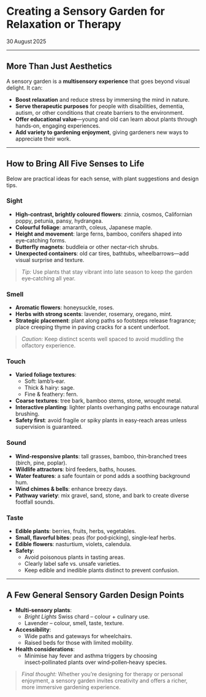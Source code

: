 # Creating a Sensory Garden for Relaxation or Therapy  

30 August 2025  

---

## More Than Just Aesthetics  

A sensory garden is a **multisensory experience** that goes beyond visual delight. It can:

- **Boost relaxation** and reduce stress by immersing the mind in nature.  
- **Serve therapeutic purposes** for people with disabilities, dementia, autism, or other conditions that create barriers to the environment.  
- **Offer educational value**—young and old can learn about plants through hands‑on, engaging experiences.  
- **Add variety to gardening enjoyment**, giving gardeners new ways to appreciate their work.

---

## How to Bring All Five Senses to Life  

Below are practical ideas for each sense, with plant suggestions and design tips.

### Sight  
- **High‑contrast, brightly coloured flowers**: zinnia, cosmos, Californian poppy, petunia, pansy, hydrangea.  
- **Colourful foliage**: amaranth, coleus, Japanese maple.  
- **Height and movement**: large ferns, bamboo, conifers shaped into eye‑catching forms.  
- **Butterfly magnets**: buddleia or other nectar‑rich shrubs.  
- **Unexpected containers**: old car tires, bathtubs, wheelbarrows—add visual surprise and texture.

> *Tip:* Use plants that stay vibrant into late season to keep the garden eye‑catching all year.

### Smell  
- **Aromatic flowers**: honeysuckle, roses.  
- **Herbs with strong scents**: lavender, rosemary, oregano, mint.  
- **Strategic placement**: plant along paths so footsteps release fragrance; place creeping thyme in paving cracks for a scent underfoot.  

> *Caution:* Keep distinct scents well spaced to avoid muddling the olfactory experience.

### Touch  
- **Varied foliage textures**:  
  - Soft: lamb’s‑ear.  
  - Thick & hairy: sage.  
  - Fine & feathery: fern.  
- **Coarse textures**: tree bark, bamboo stems, stone, wrought metal.  
- **Interactive planting**: lighter plants overhanging paths encourage natural brushing.  
- **Safety first**: avoid fragile or spiky plants in easy‑reach areas unless supervision is guaranteed.

### Sound  
- **Wind‑responsive plants**: tall grasses, bamboo, thin‑branched trees (birch, pine, poplar).  
- **Wildlife attractors**: bird feeders, baths, houses.  
- **Water features**: a safe fountain or pond adds a soothing background hum.  
- **Wind chimes & bells**: enhance breezy days.  
- **Pathway variety**: mix gravel, sand, stone, and bark to create diverse footfall sounds.

### Taste  
- **Edible plants**: berries, fruits, herbs, vegetables.  
- **Small, flavorful bites**: peas (for pod‑picking), single‑leaf herbs.  
- **Edible flowers**: nasturtium, violets, calendula.  
- **Safety**:  
  - Avoid poisonous plants in tasting areas.  
  - Clearly label safe vs. unsafe varieties.  
  - Keep edible and inedible plants distinct to prevent confusion.

---

## A Few General Sensory Garden Design Points  

- **Multi‑sensory plants**:  
  - *Bright Lights* Swiss chard – colour + culinary use.  
  - Lavender – colour, smell, taste, texture.  
- **Accessibility**:  
  - Wide paths and gateways for wheelchairs.  
  - Raised beds for those with limited mobility.  
- **Health considerations**:  
  - Minimise hay fever and asthma triggers by choosing insect‑pollinated plants over wind‑pollen‑heavy species.  

> *Final thought:* Whether you’re designing for therapy or personal enjoyment, a sensory garden invites creativity and offers a richer, more immersive gardening experience.